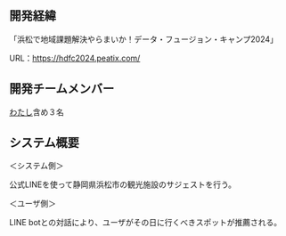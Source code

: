 ## 開発経緯
「浜松で地域課題解決やらまいか！データ・フュージョン・キャンプ2024」

URL：https://hdfc2024.peatix.com/ 
## 開発チームメンバー
[わたし](https://github.com/nakano1122)含め３名
## システム概要

＜システム側＞

公式LINEを使って静岡県浜松市の観光施設のサジェストを行う。

＜ユーザ側＞

LINE botとの対話により、ユーザがその日に行くべきスポットが推薦される。

